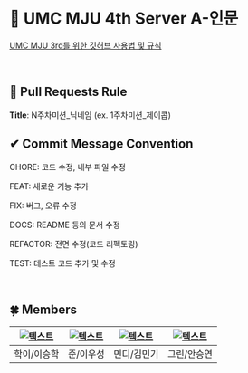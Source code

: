 # 💚 UMC MJU 4th Server A-인문
[UMC MJU 3rd를 위한 깃허브 사용법 및 규칙](https://makeus-challenge.notion.site/UMC-MJU-3rd-GITHUB-RULE-0433805af0af43029592d0467ea50535)

<br>

## 🌱 Pull Requests Rule 
**Title**: N주차미션_닉네임 (ex. 1주차미션_제이콥)

## ✔ Commit Message Convention
CHORE: 코드 수정, 내부 파일 수정

FEAT: 새로운 기능 추가

FIX: 버그, 오류 수정

DOCS: README 등의 문서 수정

REFACTOR: 전면 수정(코드 리펙토링)

TEST: 테스트 코드 추가 및 수정

<br>

## 🍀 Members
| [![텍스트](https://avatars.githubusercontent.com/u/94587782?v=4)](https://github.com/IDsebin) | [![텍스트](![image](https://user-images.githubusercontent.com/97265630/232678098-73ac5095-4c18-47a6-9df5-71532ca2c93e.png))](https://github.com/dtd1614) | [![텍스트](https://avatars.githubusercontent.com/u/102508014?v=4)](https://github.com/KanuBang) | [![텍스트](https://avatars.githubusercontent.com/u/81205358?v=4)](https://github.com/sol0503) |
|:---:|:---:|:---:|:---:|
| 학이/이승학 | 준/이우성 | 민디/김민기 | 그린/안승연 |
